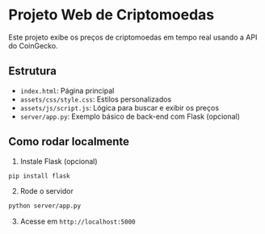 
# Projeto Web de Criptomoedas

Este projeto exibe os preços de criptomoedas em tempo real usando a API do CoinGecko.

## Estrutura
- `index.html`: Página principal
- `assets/css/style.css`: Estilos personalizados
- `assets/js/script.js`: Lógica para buscar e exibir os preços
- `server/app.py`: Exemplo básico de back-end com Flask (opcional)

## Como rodar localmente

1. Instale Flask (opcional)
```bash
pip install flask
```

2. Rode o servidor
```bash
python server/app.py
```

3. Acesse em `http://localhost:5000`
